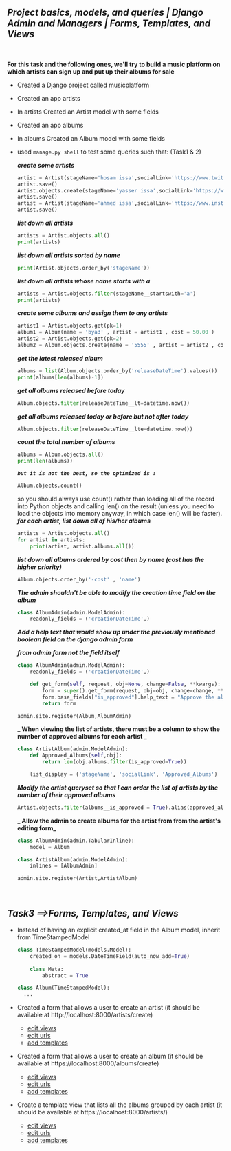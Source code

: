 ## **_*Project basics, models, and queries | Django Admin and Managers | Forms, Templates, and Views*_**

<br/>

  **For this task and the following ones, we'll try to build a music platform on which artists can sign up and put up their albums for sale**

  - Created a Django project called musicplatform
  - Created an app artists
  - In artists Created an Artist model with some fields
  - Created an app albums
  - In albums Created an Album model with some fields
  - used ```manage.py shell``` to test some queries such that: (Task1 & 2)


      **_create some artists_**
      ```python
      artist = Artist(stageName='hosam issa',socialLink='https://www.twitter.com/hosamissa')
      artist.save()
      Artist.objects.create(stageName='yasser issa',socialLink='https://www.facebook.com/yasserissa')
      artist.save()
      artist = Artist(stageName='ahmed issa',socialLink='https://www.instagram.com/ahmedissa')
      artist.save()
      ```

      **_list down all artists_**
      ```python
      artists = Artist.objects.all()
      print(artists)
      ```

      **_list down all artists sorted by name_**
      ```python
      print(Artist.objects.order_by('stageName'))
      ```

      **_list down all artists whose name starts with a_**
      ```python
      artists = Artist.objects.filter(stageName__startswith='a')
      print(artists)
      ```

      **_create some albums and assign them to any artists_**
      ```python
      artist1 = Artist.objects.get(pk=1)
      album1 = Album(name = 'bya3' , artist = artist1 , cost = 50.00 )
      artist2 = Artist.objects.get(pk=2)
      album2 = Album.objects.create(name = '5555' , artist = artist2 , cost = 200.00 )
      ```

      **_get the latest released album_**
      ```python
      albums = list(Album.objects.order_by('releaseDateTime').values())
      print(albums[len(albums)-1])
      ```

      **_get all albums released before today_**
      ```python
      Album.objects.filter(releaseDateTime__lt=datetime.now())
      ```

      **_get all albums released today or before but not after today_**
      ```python
      Album.objects.filter(releaseDateTime__lte=datetime.now())
      ```

      **_count the total number of albums_**
      ```python
      albums = Album.objects.all()
      print(len(albums))
      ```

      **_```but it is not the best, so the optimized is :```_**

      ```python
      Album.objects.count()
      ```

      so you should always use count() rather than loading all of the record into Python objects and calling len() on the result (unless you need to load the objects into memory anyway, in which case len() will be faster).
      <br/>
      **_for each artist, list down all of his/her albums_**
      ```python
      artists = Artist.objects.all()
      for artist in artists:
          print(artist, artist.albums.all())
      ```

      **_list down all albums ordered by cost then by name (cost has the higher priority)_**
      ```python
      Album.objects.order_by('-cost' , 'name')
      ```

      **_The admin shouldn't be able to modify the creation time field on the album_**
      ```python
      class AlbumAdmin(admin.ModelAdmin):
          readonly_fields = ('creationDateTime',)
      ```

      **_Add a help text that would show up under the previously mentioned boolean field on the django admin form_**
      <br/>

      **_from admin form not the field itself_**
      ```python
      class AlbumAdmin(admin.ModelAdmin):
          readonly_fields = ('creationDateTime',)

          def get_form(self, request, obj=None, change=False, **kwargs):
              form = super().get_form(request, obj=obj, change=change, **kwargs)
              form.base_fields["is_approved"].help_text = "Approve the album if its name is not explicit"
              return form

      admin.site.register(Album,AlbumAdmin)
      ```

      **_ When viewing the list of artists, there must be a column to show the number of approved albums for each artist _**
      ```python
      class ArtistAlbum(admin.ModelAdmin):
          def Approved_Albums(self,obj):
              return len(obj.albums.filter(is_approved=True))

          list_display = ('stageName', 'socialLink', 'Approved_Albums')
      ```

      **_Modify the artist queryset so that I can order the list of artists by the number of their approved albums_**
      ```python
      Artist.objects.filter(albums__is_approved = True).alias(approved_albums = Count('albums')).order_by('approved_albums')
      ```

      **_ Allow the admin to create albums for the artist from from the artist's editing form_**
      ```python
      class AlbumAdmin(admin.TabularInline):
          model = Album

      class ArtistAlbum(admin.ModelAdmin):
          inlines = [AlbumAdmin]

      admin.site.register(Artist,ArtistAlbum)
      ```
      </br>
## **_*Task3 ==>Forms, Templates, and Views*_**

  - Instead of having an explicit created_at field in the Album model, inherit from TimeStampedModel
    ```python
    class TimeStampedModel(models.Model):
        created_on = models.DateTimeField(auto_now_add=True)
        
        class Meta:
            abstract = True

    class Album(TimeStampedModel):
      ...
    ```
  
  - Created a form that allows a user to create an artist (it should be available at http://localhost:8000/artists/create)
    - [edit views](https://github.com/yaaa3ser/9_tasks-BLD_backend/blob/first_3tasks/artists/views.py)
    - [edit urls](https://github.com/yaaa3ser/9_tasks-BLD_backend/blob/first_3tasks/artists/urls.py)
    - [add templates](https://github.com/yaaa3ser/9_tasks-BLD_backend/blob/first_3tasks/templates/artists/create.html)

  - Created a form that allows a user to create an album (it should be available at https://localhost:8000/albums/create)
    - [edit views](https://github.com/yaaa3ser/9_tasks-BLD_backend/blob/first_3tasks/albums/views.py)
    - [edit urls](https://github.com/yaaa3ser/9_tasks-BLD_backend/blob/first_3tasks/albums/urls.py)
    - [add templates](https://github.com/yaaa3ser/9_tasks-BLD_backend/blob/first_3tasks/templates/albums/create.html)

  - Create a template view that lists all the albums grouped by each artist (it should be available at https://localhost:8000/artists/)
    - [edit views](https://github.com/yaaa3ser/9_tasks-BLD_backend/blob/first_3tasks/artists/views.py)
    - [edit urls](https://github.com/yaaa3ser/9_tasks-BLD_backend/blob/first_3tasks/artists/urls.py)
    - [add templates](https://github.com/yaaa3ser/9_tasks-BLD_backend/blob/first_3tasks/templates/artists/create.html)
  


